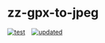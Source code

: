 # zz-gpx-to-jpeg
[![test](https://github.com/iamasc8277/zz-gpx-to-jpeg/actions/workflows/test.yml/badge.svg)](https://github.com/iamasc8277/zz-gpx-to-jpeg/actions/workflows/build.yml)
&ensp; 
[![updated](https://github.com/iamasc8277/zz-gpx-to-jpeg/actions/workflows/update.yml/badge.svg)](https://github.com/iamasc8277/zz-gpx-to-jpeg/actions/workflows/update.yml)

